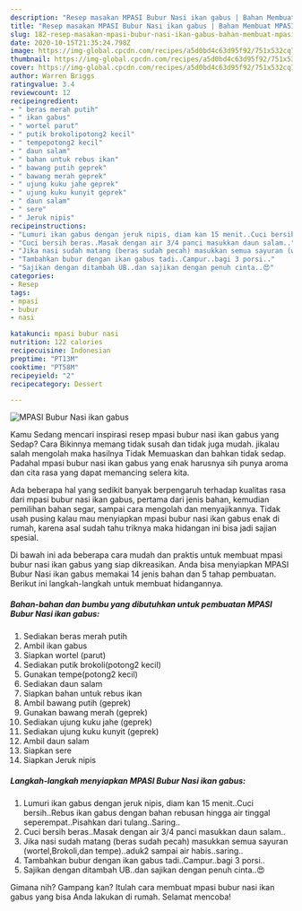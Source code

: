 ```yaml
---
description: "Resep masakan MPASI Bubur Nasi ikan gabus | Bahan Membuat MPASI Bubur Nasi ikan gabus Yang Lezat Sekali"
title: "Resep masakan MPASI Bubur Nasi ikan gabus | Bahan Membuat MPASI Bubur Nasi ikan gabus Yang Lezat Sekali"
slug: 182-resep-masakan-mpasi-bubur-nasi-ikan-gabus-bahan-membuat-mpasi-bubur-nasi-ikan-gabus-yang-lezat-sekali
date: 2020-10-15T21:35:24.798Z
image: https://img-global.cpcdn.com/recipes/a5d0bd4c63d95f92/751x532cq70/mpasi-bubur-nasi-ikan-gabus-foto-resep-utama.jpg
thumbnail: https://img-global.cpcdn.com/recipes/a5d0bd4c63d95f92/751x532cq70/mpasi-bubur-nasi-ikan-gabus-foto-resep-utama.jpg
cover: https://img-global.cpcdn.com/recipes/a5d0bd4c63d95f92/751x532cq70/mpasi-bubur-nasi-ikan-gabus-foto-resep-utama.jpg
author: Warren Briggs
ratingvalue: 3.4
reviewcount: 12
recipeingredient:
- " beras merah putih"
- " ikan gabus"
- " wortel parut"
- " putik brokolipotong2 kecil"
- " tempepotong2 kecil"
- " daun salam"
- " bahan untuk rebus ikan"
- " bawang putih geprek"
- " bawang merah geprek"
- " ujung kuku jahe geprek"
- " ujung kuku kunyit geprek"
- " daun salam"
- " sere"
- " Jeruk nipis"
recipeinstructions:
- "Lumuri ikan gabus dengan jeruk nipis, diam kan 15 menit..Cuci bersih..Rebus ikan gabus dengan bahan rebusan hingga air tinggal seperempat..Pisahkan dari tulang..Saring.."
- "Cuci bersih beras..Masak dengan air 3/4 panci masukkan daun salam.."
- "Jika nasi sudah matang (beras sudah pecah) masukkan semua sayuran (wortel,Brokoli,dan tempe)..aduk2 sampai air habis..saring.."
- "Tambahkan bubur dengan ikan gabus tadi..Campur..bagi 3 porsi.."
- "Sajikan dengan ditambah UB..dan sajikan dengan penuh cinta..😍"
categories:
- Resep
tags:
- mpasi
- bubur
- nasi

katakunci: mpasi bubur nasi 
nutrition: 122 calories
recipecuisine: Indonesian
preptime: "PT13M"
cooktime: "PT58M"
recipeyield: "2"
recipecategory: Dessert

---
```



![MPASI Bubur Nasi ikan gabus](https://img-global.cpcdn.com/recipes/a5d0bd4c63d95f92/751x532cq70/mpasi-bubur-nasi-ikan-gabus-foto-resep-utama.jpg)

Kamu Sedang mencari inspirasi resep mpasi bubur nasi ikan gabus yang Sedap? Cara Bikinnya memang tidak susah dan tidak juga mudah. jikalau salah mengolah maka hasilnya Tidak Memuaskan dan bahkan tidak sedap. Padahal mpasi bubur nasi ikan gabus yang enak harusnya sih punya aroma dan cita rasa yang dapat memancing selera kita.

Ada beberapa hal yang sedikit banyak berpengaruh terhadap kualitas rasa dari mpasi bubur nasi ikan gabus, pertama dari jenis bahan, kemudian pemilihan bahan segar, sampai cara mengolah dan menyajikannya. Tidak usah pusing kalau mau menyiapkan mpasi bubur nasi ikan gabus enak di rumah, karena asal sudah tahu triknya maka hidangan ini bisa jadi sajian spesial.




Di bawah ini ada beberapa cara mudah dan praktis untuk membuat mpasi bubur nasi ikan gabus yang siap dikreasikan. Anda bisa menyiapkan MPASI Bubur Nasi ikan gabus memakai 14 jenis bahan dan 5 tahap pembuatan. Berikut ini langkah-langkah untuk membuat hidangannya.

<!--inarticleads1-->

##### Bahan-bahan dan bumbu yang dibutuhkan untuk pembuatan MPASI Bubur Nasi ikan gabus:

1. Sediakan  beras merah putih
1. Ambil  ikan gabus
1. Siapkan  wortel (parut)
1. Sediakan  putik brokoli(potong2 kecil)
1. Gunakan  tempe(potong2 kecil)
1. Sediakan  daun salam
1. Siapkan  bahan untuk rebus ikan
1. Ambil  bawang putih (geprek)
1. Gunakan  bawang merah (geprek)
1. Sediakan  ujung kuku jahe (geprek)
1. Sediakan  ujung kuku kunyit (geprek)
1. Ambil  daun salam
1. Siapkan  sere
1. Siapkan  Jeruk nipis




<!--inarticleads2-->

##### Langkah-langkah menyiapkan MPASI Bubur Nasi ikan gabus:

1. Lumuri ikan gabus dengan jeruk nipis, diam kan 15 menit..Cuci bersih..Rebus ikan gabus dengan bahan rebusan hingga air tinggal seperempat..Pisahkan dari tulang..Saring..
1. Cuci bersih beras..Masak dengan air 3/4 panci masukkan daun salam..
1. Jika nasi sudah matang (beras sudah pecah) masukkan semua sayuran (wortel,Brokoli,dan tempe)..aduk2 sampai air habis..saring..
1. Tambahkan bubur dengan ikan gabus tadi..Campur..bagi 3 porsi..
1. Sajikan dengan ditambah UB..dan sajikan dengan penuh cinta..😍




Gimana nih? Gampang kan? Itulah cara membuat mpasi bubur nasi ikan gabus yang bisa Anda lakukan di rumah. Selamat mencoba!
